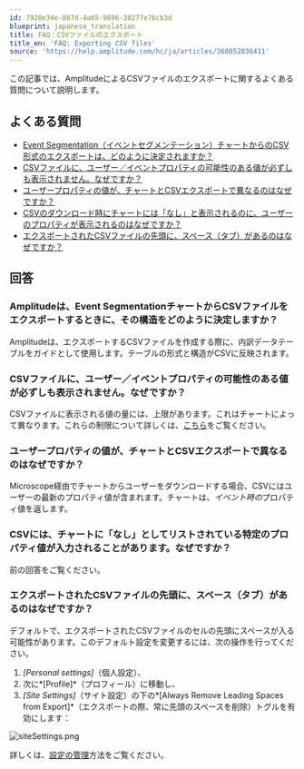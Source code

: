 ```yaml
---
id: 7920e34e-867d-4a65-9896-30277e76cb3d
blueprint: japanese_translation
title: FAQ：CSVファイルのエクスポート
title_en: 'FAQ: Exporting CSV files'
source: 'https://help.amplitude.com/hc/ja/articles/360052836411'
---
```

この記事では、AmplitudeによるCSVファイルのエクスポートに関するよくある質問について説明します。

## よくある質問

* [Event Segmentation（イベントセグメンテーション）チャートからのCSV形式のエクスポートは、どのように決定されますか？](#h_01EQKN1QWHVDYP3YH7YX5TRXAS)
* [CSVファイルに、ユーザー／イベントプロパティの可能性のある値が必ずしも表示されません。なぜですか？](#h_01EQKN1Z5ZV9VYT9MJBKJ1QRFQ)
* [ユーザープロパティの値が、チャートとCSVエクスポートで異なるのはなぜですか？](#h_01EQKN26GEHJ1JA83TYV8S16SJ)
* [CSVのダウンロード時にチャートには「なし」と表示されるのに、ユーザーのプロパティが表示されるのはなぜですか？](#h_01EQKN2DRBE14ER7TGSTTQDZZB)
* [エクスポートされたCSVファイルの先頭に、スペース（タブ）があるのはなぜですか？](#h_01H44CKAX0VNZZAP834RW6AXYW)

## 回答

### Amplitudeは、Event SegmentationチャートからCSVファイルをエクスポートするときに、その構造をどのように決定しますか？

Amplitudeは、エクスポートするCSVファイルを作成する際に、内訳データテーブルをガイドとして使用します。テーブルの形式と構造がCSVに反映されます。

### CSVファイルに、ユーザー／イベントプロパティの可能性のある値が必ずしも表示されません。なぜですか？

CSVファイルに表示される値の量には、上限があります。これはチャートによって異なります。これらの制限について詳しくは、[こちら](https://help.amplitude.com/hc/en-us/articles/115002923888#h_23368329-5147-4369-9d91-6a1d552eab36)をご覧ください。

### ユーザープロパティの値が、チャートとCSVエクスポートで異なるのはなぜですか？

Microscope経由でチャートからユーザーをダウンロードする場合、CSVにはユーザーの最新のプロパティ値が含まれます。チャートは、*イベント時の*プロパティ値を返します。

### CSVには、チャートに「なし」としてリストされている特定のプロパティ値が入力されることがあります。なぜですか？

前の回答をご覧ください。

### エクスポートされたCSVファイルの先頭に、スペース（タブ）があるのはなぜですか？

デフォルトで、エクスポートされたCSVファイルのセルの先頭にスペースが入る可能性があります。このデフォルト設定を変更するには、次の操作を行ってください。

1. *[Personal settings]*（個人設定）、
2. 次に*[Profile]*（プロフィール）に移動し、
3. *[Site Settings]*（サイト設定）の下の*[Always Remove Leading Spaces from Export]*（エクスポートの際、常に先頭のスペースを削除）トグルを有効にします：

![siteSettings.png](/docs/output/img/jp/sitesettings-png.png)

詳しくは、[設定の管理](/docs/admin/account-management/account-settings)方法をご覧ください。

